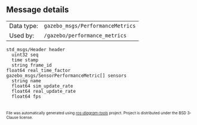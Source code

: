 <!--
File was automatically generated using 'ros-diagram-tools' project.
Project is distributed under the BSD 3-Clause license.
-->


## Message details

|     |     |
| --- | --- |
| Data type: | `gazebo_msgs/PerformanceMetrics` |
| Used by: | `/gazebo/performance_metrics` |

```
std_msgs/Header header
  uint32 seq
  time stamp
  string frame_id
float64 real_time_factor
gazebo_msgs/SensorPerformanceMetric[] sensors
  string name
  float64 sim_update_rate
  float64 real_update_rate
  float64 fps

```


</br>
<font size="1">
File was automatically generated using <a href="https://github.com/anetczuk/ros-diagram-tools"><i>ros-diagram-tools</i></a> project.
Project is distributed under the BSD 3-Clause license.
</font>
